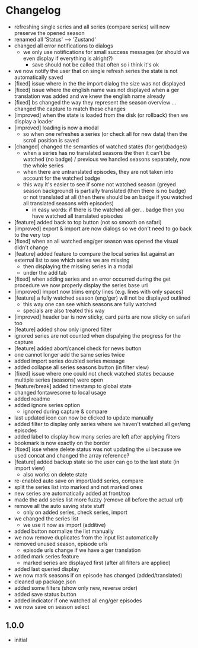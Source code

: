 # Changelog

- refreshing single series and all series (compare series) will now preserve the opened season
- renamed all 'Status' --> 'Zustand'
- changed all error notifications to dialogs
  - we only use notifications for small success messages (or should we even display if everything is alright?)
    - save should not be called that often so i think it's ok
- we now notify the user that on single refresh series the state is not automatically saved
- [fixed] issue where in the the import dialog the size was not displayed
- [fixed] issue where the english name was not displayed when a ger translation was added and we knew the english name already
- [fixed] bs changed the way they represent the season overview ... changed the capture to match these changes
- [improved] when the state is loaded from the disk (or rollback) then we display a loader
- [improved] loading is now a modal
  - so when one refreshes a series (or check all for new data) then the scroll position is saved
- [changed] changed the semantics of watched states (for ger)(badges)
  - when a series has no translated seasons the then it can't be watched (no badge) / previous we handled seasons separately, now the whole series
  - when there are untranslated episodes, they are not taken into account for the watched badge
  - this way it's easier to see if some not watched season (greyed season background) is partially translated (then there is no badge)
    or not translated at all (then there should be an badge if you watched all translated seasons with episodes)
    - in easy words: if there is the watched all ger... badge then you have watched all translated episodes
- [feature] added back to top button (not so smooth on safari)
- [improved] export & import are now dialogs so we don't need to go back to the very top
- [fixed] when an all watched eng/ger season was opened the visual didn't change
- [feature] added feature to compare the local series list against an external list to see which series we are missing
  - then displaying the missing series in a modal
  - under the add tab
- [fixed] when adding series and an error occurred during the get procedure we now properly display the series base url
- [improved] import now trims empty lines (e.g. lines with only spaces)
- [feature] a fully watched season (eng/ger) will not be displayed outlined
  - this way one can see which seasons are fully watched
  - specials are also treated this way
- [improved] header bar is now sticky, card parts are now sticky on safari too
- [feature] added show only ignored filter
- ignored series are not counted when dispalying the progress for the capture
- [feature] added abort/cancel check for news button
- one cannot longer add the same series twice
- added import series doubled series message
- added collapse all series seasons button (in filter view)
- [fixed] issue where one could not check watched states because multiple series (seasons) were open
- [feature/break] added timestamp to global state
- changed fontawesome to local usage
- added readme
- added ignore series option
  - ignored during capture & compare
- last updated icon can now be clicked to update manually
- added filter to display only series where we haven't watched all ger/eng episodes
- added label to display how many series are left after applying filters
- bookmark is now exactly on the border
- [fixed] isse where delete status was not updating the ui because we used concat and changed the array reference?
- [feature] added backup state so the user can go to the last state (in import view)
  - also works on delete state
- re-enabled auto save on import/add series, compare
- split the series list into marked and not marked ones
- new series are automatically added at front/top
- made the add series list more fuzzy (remove all before the actual url)
- remove all the auto saving state stuff
  - only on added series, check series, import
- we changed the series list
  - we use it now as import (additive)
- added button normalize the list manually
- we now remove duplicates from the input list automatically
- removed unused season, episode urls
  - episode urls change if we have a ger translation
- added mark series feature
  - marked series are displayed first (after all filters are applied)
- added last queried display
- we now mark seasons if on episode has changed (added/translated)
- cleaned up package.json
- added some filters (show only new, reverse order)
- added save status button
- added indicator if one watched all eng/ger episodes
- we now save on season select

## 1.0.0

- initial